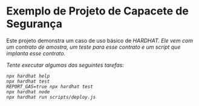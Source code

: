 # Exemplo de Projeto de Capacete de Segurança

Este projeto demonstra um caso de uso básico de <i>HARDHAT<i>. Ele vem com um contrato de amostra, um teste para esse contrato e um script que implanta esse contrato.

Tente executar algumas das seguintes tarefas:

```shell
npx hardhat help
npx hardhat test
REPORT_GAS=true npx hardhat test
npx hardhat node
npx hardhat run scripts/deploy.js
```

